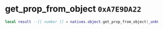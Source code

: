 # get_prop_from_object `0xA7E9DA22`

```lua
local result --[[ number ]] = natives.object.get_prop_from_object(_unk0 --[[ number ]])
```
